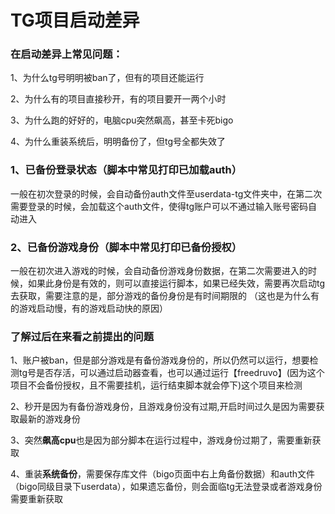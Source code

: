 # TG项目启动差异

### 在启动差异上常见问题：

1、为什么tg号明明被ban了，但有的项目还能运行

&#x20;2、为什么有的项目直接秒开，有的项目要开一两个小时

&#x20;3、为什么跑的好好的，电脑cpu突然飙高，甚至卡死bigo&#x20;

4、为什么重装系统后，明明备份了，但tg号全都失效了

### 1、已备份登录状态（脚本中常见打印已加载auth）

一般在初次登录的时候，会自动备份auth文件至userdata-tg文件夹中，在第二次需要登录的时候，会加载这个auth文件，使得tg账户可以不通过输入账号密码自动进入

### 2、已备份游戏身份（脚本中常见打印已备份授权）

一般在初次进入游戏的时候，会自动备份游戏身份数据，在第二次需要进入的时候，如果此身份是有效的，则可以直接运行脚本，如果已经失效，需要再次启动tg去获取，需要注意的是，部分游戏的备份身份是有时间期限的 （这也是为什么有的游戏启动慢，有的游戏启动快的原因）

### 了解过后在来看之前提出的问题&#x20;

1、账户被ban，但是部分游戏是有备份游戏身份的，所以仍然可以运行，想要检测tg号是否存活，可以通过启动器查看，也可以通过运行【freedruvo】(因为这个项目不会备份授权，且不需要挂机，运行结束脚本就会停下)这个项目来检测

&#x20;2、秒开是因为有备份游戏身份，且游戏身份没有过期,开启时间过久是因为需要获取最新的游戏身份&#x20;

3、突然**飙高cpu**也是因为部分脚本在运行过程中，游戏身份过期了，需要重新获取

&#x20;4、重装**系统备份**，需要保存库文件（bigo页面中右上角备份数据）和auth文件（bigo同级目录下userdata），如果遗忘备份，则会面临tg无法登录或者游戏身份需要重新获取
